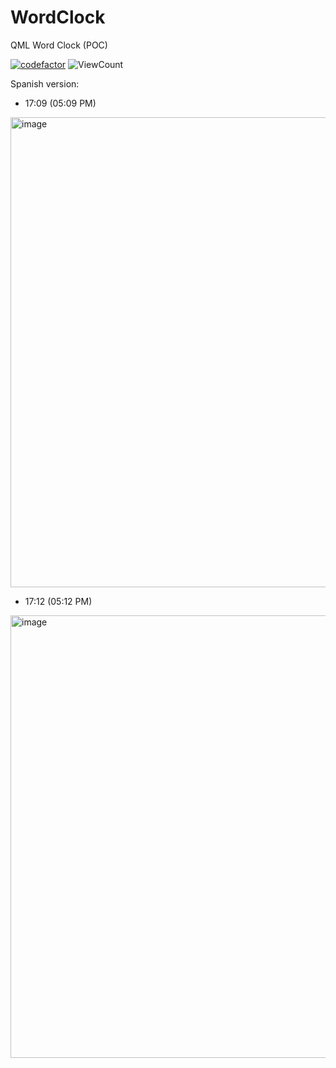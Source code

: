 # WordClock
QML Word Clock (POC)

[![codefactor](https://www.codefactor.io/repository/github/johanremilien/WordClock/badge)](https://www.codefactor.io/repository/github/johanremilien/WordClock)
![ViewCount](https://views.whatilearened.today/views/github/johanremilien/WordClock.svg)

Spanish version:
- 17:09 (05:09 PM)
<img width="752" alt="image" src="https://user-images.githubusercontent.com/15193153/158068581-e07e3cbc-2a06-496b-bf9f-391ae6e0779f.png">

- 17:12 (05:12 PM)
<img width="708" alt="image" src="https://user-images.githubusercontent.com/15193153/158068674-f92a9a83-f465-45a0-80b7-392e2d233eed.png">
